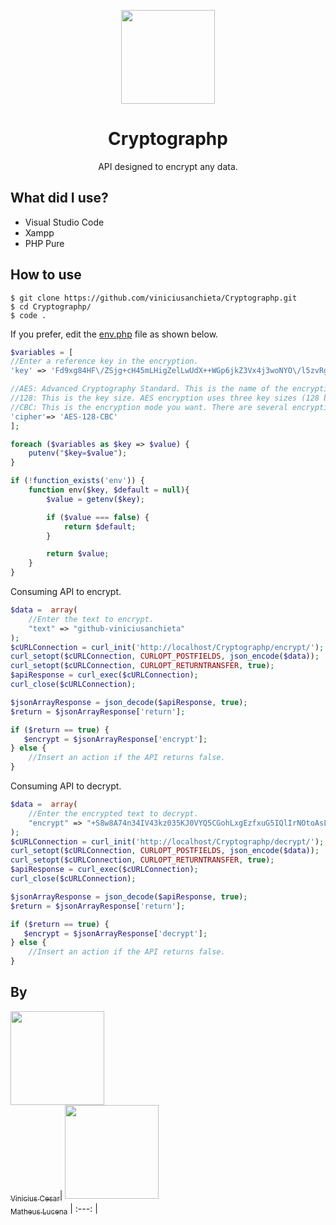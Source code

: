 <p align="center">
    <img src="https://img.icons8.com/nolan/256/password.png" width="150">
</p>

<h1 align="center">Cryptographp</h1>

<p align="center">
  API designed to encrypt any data.
</p>


## What did I use?

 * Visual Studio Code
 * Xampp
 * PHP Pure


## How to use
```
$ git clone https://github.com/viniciusanchieta/Cryptographp.git
$ cd Cryptographp/
$ code .
```
If you prefer, edit the <a href="https://github.com/viniciusanchieta/Cryptographp/blob/master/env.php">env.php</a> file as shown below.
``` php
$variables = [
//Enter a reference key in the encryption.
'key' => 'Fd9xg84HF\/ZSjg+cH45mLHigZelLwUdX++WGp6jkZ3Vx4j3woNYO\/l5zvRgNs9GUpf3ejJlpVlTvbpRXL9Fwa9R8EuaqP0qPvm1RKv22Lps=',

//AES: Advanced Cryptography Standard. This is the name of the encryption algorithm (symmetric encryption). Other symmetric encryption algorithms are: DES, 3-DES etc.
//128: This is the key size. AES encryption uses three key sizes (128 bits, 192 bits, and 256 bits). The block size in AES is also 128 bits.
//CBC: This is the encryption mode you want. There are several encryption modes, which depend on how fast you can query your functional algorithm, parallelism, and security level. Some modes are CBC (Cipher Block Chaining), BCE (Electronic Code Book), CFB (Cipher FeedBack), CTR (Counter), etc.
'cipher'=> 'AES-128-CBC'
];

foreach ($variables as $key => $value) {
    putenv("$key=$value");
}

if (!function_exists('env')) {
    function env($key, $default = null){
        $value = getenv($key);

        if ($value === false) {
            return $default;
        }

        return $value;
    }
}
```

Consuming API to encrypt.
```php
$data =  array(
    //Enter the text to encrypt.
    "text" => "github-viniciusanchieta"
);
$cURLConnection = curl_init('http://localhost/Cryptographp/encrypt/');
curl_setopt($cURLConnection, CURLOPT_POSTFIELDS, json_encode($data));
curl_setopt($cURLConnection, CURLOPT_RETURNTRANSFER, true);
$apiResponse = curl_exec($cURLConnection);
curl_close($cURLConnection);

$jsonArrayResponse = json_decode($apiResponse, true);
$return = $jsonArrayResponse['return'];

if ($return == true) {
   $encrypt = $jsonArrayResponse['encrypt'];
} else {
    //Insert an action if the API returns false.
}
```

Consuming API to decrypt.
```php
$data =  array(
    //Enter the encrypted text to decrypt.
    "encrypt" => "+S8w8A74n34IV43kz035KJ0VYQ5CGohLxgEzfxuG5IQlIrNOtoAsLrb0Mn3SQRepbC\/ItlSHvZShxs2a7RXYYmmgI\/e4cd+d+L8De9czM0A="
);
$cURLConnection = curl_init('http://localhost/Cryptographp/decrypt/');
curl_setopt($cURLConnection, CURLOPT_POSTFIELDS, json_encode($data));
curl_setopt($cURLConnection, CURLOPT_RETURNTRANSFER, true);
$apiResponse = curl_exec($cURLConnection);
curl_close($cURLConnection);

$jsonArrayResponse = json_decode($apiResponse, true);
$return = $jsonArrayResponse['return'];

if ($return == true) {
   $encrypt = $jsonArrayResponse['decrypt'];
} else {
    //Insert an action if the API returns false.
}
```
## By


 [<img src="https://avatars3.githubusercontent.com/u/31235308?s=460&u=f4799cdf05b9188e08c4802f76ee7059fa515c86&v=4" width="150"><br><sub>Vinicius Cesar</sub>](https://github.com/viniciusanchieta)|
[<img src="https://avatars2.githubusercontent.com/u/28401373?s=400&v=4" width="150"><br><sub>Matheus Lucena</sub>](https://github.com/matheus-gio) 
| :---: |
